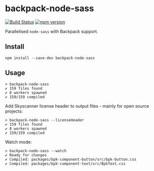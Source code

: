 # backpack-node-sass

[![Build Status](https://github.com/Skyscanner/backpack-node-sass/workflows/CI/badge.svg?branch=main)](https://github.com/Skyscanner/backpack-node-sass/actions?query=workflow%3ACI)
[![npm version](https://img.shields.io/npm/v/backpack-node-sass.svg)](https://www.npmjs.com/package/backpack-node-sass)


Parallelised `node-sass` with Backpack support.

## Install

```
npm install --save-dev backpack-node-sass
```

## Usage

```
> backpack-node-sass
✔ 159 files found
✔ 8 workers spawned
✔ 159/159 compiled
```

Add Skyscanner license header to output files - mainly for open source projects:

```
> backpack-node-sass --licenseHeader
✔ 159 files found
✔ 8 workers spawned
✔ 159/159 compiled
```

Watch mode:

```
> backpack-node-sass --watch
✔ Ready for changes
✔ Compiled: packages/bpk-component-button/src/bpk-button.css
✔ Compiled: packages/bpk-component-text/src/BpkText.css
```
